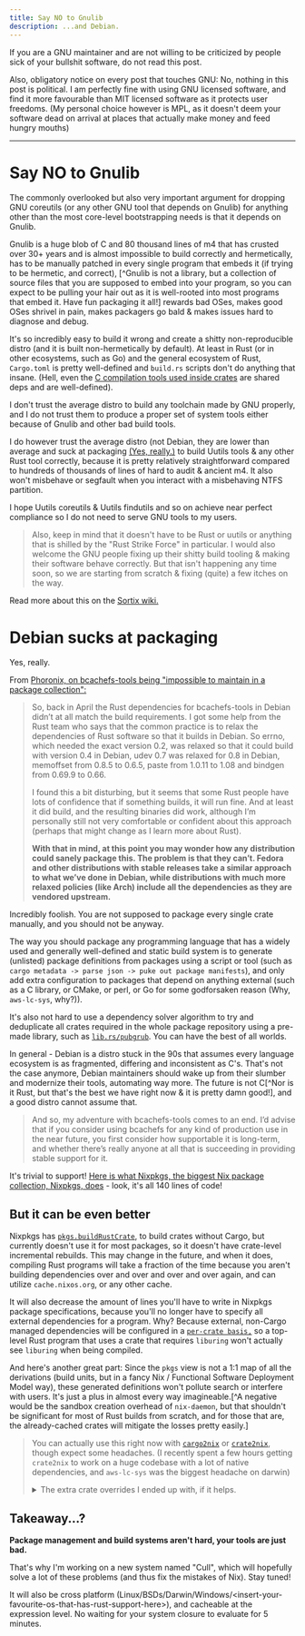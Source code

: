 ```yaml
---
title: Say NO to Gnulib
description: ...and Debian.
---
```


If you are a GNU maintainer and are not willing to be criticized by people sick
of your bullshit software, do not read this post.

Also, obligatory notice on every post that touches GNU: No, nothing in this post
is political. I am perfectly fine with using GNU licensed software, and find it
more favourable than MIT licensed software as it protects user freedoms. (My
personal choice however is MPL, as it doesn't deem your software dead on arrival
at places that actually make money and feed hungry mouths)

---

# Say NO to Gnulib

The commonly overlooked but also very important argument for dropping GNU
coreutils (or any other GNU tool that depends on Gnulib) for anything other than
the most core-level bootstrapping needs is that it depends on Gnulib.

Gnulib is a huge blob of C and 80 thousand lines of m4 that has crusted over 30+
years and is almost impossible to build correctly and hermetically, has to be
manually patched in every single program that embeds it (if trying to be
hermetic, and correct), [^Gnulib is not a library, but a collection of source
files that you are supposed to embed into your program, so you can expect to be
pulling your hair out as it is well-rooted into most programs that embed it.
Have fun packaging it all!] rewards bad OSes, makes good OSes shrivel in pain,
makes packagers go bald & makes issues hard to diagnose and debug.

It's so incredibly easy to build it wrong and create a shitty non-reproducible
distro (and it is built non-hermetically by default). At least in Rust (or in
other ecosystems, such as Go) and the general ecosystem of Rust, `Cargo.toml` is
pretty well-defined and `build.rs` scripts don't do anything that insane. (Hell,
even the [C compilation tools used inside crates](https://lib.rs/cc) are shared
deps and are well-defined).

I don't trust the average distro to build any toolchain made by GNU properly,
and I do not trust them to produce a proper set of system tools either because
of Gnulib and other bad build tools.

I do however trust the average distro (not Debian, they are lower than average
and suck at packaging [(Yes, really.)](#debian-sucks-at-packaging) to build
Uutils tools & any other Rust tool correctly, because it is pretty relatively
straightforward compared to hundreds of thousands of lines of hard to audit &
ancient m4. It also won't misbehave or segfault when you interact with a
misbehaving NTFS partition.

I hope Uutils coreutils & Uutils findutils and so on achieve near perfect
compliance so I do not need to serve GNU tools to my users.

> Also, keep in mind that it doesn't have to be Rust or uutils or anything that
> is shilled by the "Rust Strike Force" in particular. I would also welcome the
> GNU people fixing up their shitty build tooling & making their software behave
> correctly. But that isn't happening any time soon, so we are starting from
> scratch & fixing (quite) a few itches on the way.

Read more about this on the
[Sortix wiki.](https://gitlab.com/sortix/sortix/-/wikis/Gnulib)

# Debian sucks at packaging

Yes, really.

From
[Phoronix, on bcachefs-tools being "impossible to maintain in a package collection":](https://www.phoronix.com/news/Debian-Orphans-Bcachefs-Tools)

> So, back in April the Rust dependencies for bcachefs-tools in Debian didn’t at
> all match the build requirements. I got some help from the Rust team who says
> that the common practice is to relax the dependencies of Rust software so that
> it builds in Debian. So errno, which needed the exact version 0.2, was relaxed
> so that it could build with version 0.4 in Debian, udev 0.7 was relaxed for
> 0.8 in Debian, memoffset from 0.8.5 to 0.6.5, paste from 1.0.11 to 1.08 and
> bindgen from 0.69.9 to 0.66.
>
> I found this a bit disturbing, but it seems that some Rust people have lots of
> confidence that if something builds, it will run fine. And at least it did
> build, and the resulting binaries did work, although I’m personally still not
> very comfortable or confident about this approach (perhaps that might change
> as I learn more about Rust).
>
> **With that in mind, at this point you may wonder how any distribution could
> sanely package this. The problem is that they can’t. Fedora and other
> distributions with stable releases take a similar approach to what we’ve done
> in Debian, while distributions with much more relaxed policies (like Arch)
> include all the dependencies as they are vendored upstream.**

Incredibly foolish. You are not supposed to package every single crate manually,
and you should not be anyway.

The way you should package any programming language that has a widely used and
generally well-defined and static build system is to generate (unlisted) package
definitions from packages using a script or tool (such as
`cargo metadata -> parse json -> puke out package manifests`), and only add
extra configuration to packages that depend on anything external (such as a C
library, or CMake, or perl, or Go for some godforsaken reason (Why,
`aws-lc-sys`, why?)).

It's also not hard to use a dependency solver algorithm to try and deduplicate
all crates required in the whole package repository using a pre-made library,
such as [`lib.rs/pubgrub`](https://lib.rs/crates/pubgrub). You can have the best
of all worlds.

In general - Debian is a distro stuck in the 90s that assumes every language
ecosystem is as fragmented, differing and inconsistent as C's. That's not the
case anymore, Debian maintainers should wake up from their slumber and modernize
their tools, automating way more. The future is not C[^Nor is it Rust, but
that's the best we have right now & it is pretty damn good!], and a good distro
cannot assume that.

> And so, my adventure with bcachefs-tools comes to an end. I’d advise that if
> you consider using bcachefs for any kind of production use in the near future,
> you first consider how supportable it is long-term, and whether there’s really
> anyone at all that is succeeding in providing stable support for it.

It's trivial to support!
[Here is what Nixpkgs, the biggest Nix package
collection, Nixpkgs, does](^https://github.com/NixOS/nixpkgs/blob/6e987485eb2c77e5dcc5af4e3c70843711ef9251/pkgs/by-name/bc/bcachefs-tools/package.nix) -
look, it's all 140 lines of code!

## But it can be even better

Nixpkgs has [`pkgs.buildRustCrate`](https://noogle.dev/f/pkgs/buildRustCrate),
to build crates without Cargo, but currently doesn't use it for most packages,
so it doesn't have crate-level incremental rebuilds. This may change in the
future, and when it does, compiling Rust programs will take a fraction of the
time because you aren't building dependencies over and over and over and over
again, and can utilize `cache.nixos.org`, or any other cache.

It will also decrease the amount of lines you'll have to write in Nixpkgs
package specifications, because you'll no longer have to specify all external
dependencies for a program. Why? Because external, non-Cargo managed
dependencies will be configured in a
[`per-crate basis,`](https://github.com/NixOS/nixpkgs/blob/f101cc2c243f0f3869f9a214d71b736c66b5317a/pkgs/build-support/rust/default-crate-overrides.nix)
so a top-level Rust program that uses a crate that requires `liburing` won't
actually see `liburing` when being compiled.

And here's another great part: Since the `pkgs` view is not a 1:1 map of all the
derivations (build units, but in a fancy Nix / Functional Software Deployment
Model way), these generated definitions won't pollute search or interfere with
users. It's just a plus in almost every way imagineable.[^A negative would be
the sandbox creation overhead of `nix-daemon`, but that shouldn't be significant
for most of Rust builds from scratch, and for those that are, the already-cached
crates will mitigate the losses pretty easily.]

<blockquote>

You can actually use this right now with
[`cargo2nix`](https://github.com/cargo2nix/cargo2nix) or
[`crate2nix`](https://github.com/nix-community/crate2nix), though expect some
headaches. (I recently spent a few hours getting `crate2nix` to work on a huge
codebase with a lot of native dependencies, and `aws-lc-sys` was the biggest
headache on darwin)

<details>
<summary>The extra crate overrides I ended up with, if it helps.</summary>

```nix
{ pkgs, ... }:
{
  openssl = old: {
    buildInputs = old.buildInputs or [ ] ++ [
      pkgs.openssl
    ];
  };

  openssl-sys = old: {
    RUSTFLAGS = "--cfg ossl111 --cfg ossl110 --cfg ossl101";

    "${pkgs.stdenv.buildPlatform.rust.cargoEnvVarTarget}_OPENSSL_DIR" = "${pkgs.openssl.dev}";
    OPENSSL_NO_VENDOR = "1";
    OPENSSL_STATIC = "0";
  };

  aws-lc-sys = old: {
    nativeBuildInputs = old.nativeBuildInputs or [ ] ++ [
      pkgs.cmake
      pkgs.go
      pkgs.libclang
      pkgs.perl
      pkgs.nasm
    ];
    env.CFLAGS = "-D_DARWIN_C_SOURCE"; # Hours of my life wasted to figure this out.
  };

  librocksdb-sys = old: {
    buildInputs = old.buildInputs or [ ] ++ [
      pkgs.zlib
      pkgs.zstd
      pkgs.bzip2
      pkgs.lz4
    ];
  };

  tokio = old: {
    extraRustcOpts = old.extraRustcOpts or [ ] ++ [
      "--cfg tokio_unstable"
    ];
  };

  uvm_syn = old: {
    extraRustcOpts = old.extraRustcOpts or [ ] ++ [
      "-Awarnings"
    ];
  };

  pyo3_build_config = old: {
    buildInputs = old.buildInputs or [ ] ++ [
      pkgs.python313
    ];
  };
}
```

I also had to patch the `Cargo.nix` generator because it was not handling or
even exposing a way to enable extra cfg flags separately, but maybe this is
fixed in `cargo2nix`?

Anyway, we do not talk about the general state of Nix/Nixpkgs/NixOS tooling.
(But it's still better than every other distro out there)

</details>
</blockquote>

## Takeaway...?

**Package management and build systems aren't hard, your tools are just bad.**

That's why I'm working on a new system named "Cull", which will hopefully solve
a lot of these problems (and thus fix the mistakes of Nix). Stay tuned!

It will also be cross platform
(Linux/BSDs/Darwin/Windows/\<insert-your-favourite-os-that-has-rust-support-here>),
and cacheable at the expression level. No waiting for your system closure to
evaluate for 5 minutes.
